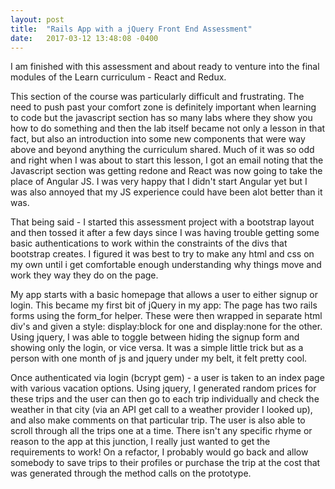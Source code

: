 ```yaml
---
layout: post
title:  "Rails App with a jQuery Front End Assessment"
date:   2017-03-12 13:48:08 -0400
---
```


I am finished with this assessment and about ready to venture into the final modules of the Learn curriculum - React and Redux.

This section of the course was particularly difficult and frustrating.  The need to push past your comfort zone is definitely important when learning to code but the javascript section has so many labs where they show you how to do something and then the lab itself became not only a lesson in that fact, but also an introduction into some new components that were way above and beyond anything the curriculum shared.  Much of it was so odd and right when I was about to start this lesson, I got an email noting that the Javascript section was getting redone and React was now going to take the place of Angular JS.  I was very happy that I didn't start Angular yet but I was also annoyed that my JS experience could have been alot better than it was.

That being said - I started this assessment project with a bootstrap layout and then tossed it after a few days since I was having trouble getting some basic authentications to work within the constraints of the divs that bootstrap creates.  I figured it was best to try to make any html and css on my own until i get comfortable enough understanding why things move and work they way they do on the page.

My app starts with a basic homepage that allows a user to either signup or login.  This became my first bit of jQuery in my app: The page has two rails forms using the form_for helper.  These were then wrapped in separate html div's and given a style: display:block for one and display:none for the other.  Using jquery, I was able to toggle between hiding the signup form and showing only the login, or vice versa.  It was a simple little trick but as a person with one month of js and jquery under my belt, it felt pretty cool.

Once authenticated via login (bcrypt gem) - a user is taken to an index page with various vacation options. Using jquery, I generated random prices for these trips and the user can then go to each trip individually and check the weather in that city (via an API get call to a weather provider I looked up), and also make comments on that particular trip.  The user is also able to scroll through all the trips one at a time.  There isn't any specific rhyme or reason to the app at this junction, I really just wanted to get the requirements to work!  On a refactor, I probably would go back and allow somebody to save trips to their profiles or purchase the trip at the cost that was generated through the method calls on the prototype.
